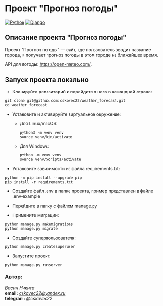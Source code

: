 # Проект "Прогноз погоды"

[![Python](https://img.shields.io/badge/-Python-464646?style=flat&logo=Python&logoColor=56C0C0&color=008080)](https://www.python.org/)
[![Django](https://img.shields.io/badge/-Django-464646?style=flat&logo=Django&logoColor=56C0C0&color=008080)](https://www.djangoproject.com/)

## Описание проекта "Прогноз погоды"

Проект "Прогноз погоды" — сайт, где пользователь вводит название города, и получает прогноз погоды в этом городе на ближайшее время.

API для погоды: https://open-meteo.com/.

## Запуск проекта локально

- Клонируйте репозиторий и перейдите в него в командной строке:
```
git clone git@github.com:cskovec22/weather_forecast.git
cd weather_forecast
```

- Установите и активируйте виртуальное окружение:

  - Для Linux/macOS:

    ```
    python3 -m venv venv
    source venv/bin/activate
    ```

  - Для Windows:

    ```
    python -m venv venv
    source venv/Scripts/activate
    ```

- Установите зависимости из файла requirements.txt:

```
python -m pip install --upgrade pip
pip install -r requirements.txt
```

- Создайте файл .env в папке проекта, пример представлен в файле .env-example


- Перейдите в папку с файлом manage.py


- Примените миграции:
```
python manage.py makemigrations
python manage.py migrate
```

- Создайте суперпользователя:
```
python manage.py createsuperuser
```

- Запустите проект:
```
python manage.py runserver
```

### Автор:  
*Васин Никита*  
**email:** *cskovec22@yandex.ru*  
**telegram:** *@cskovec22*  
